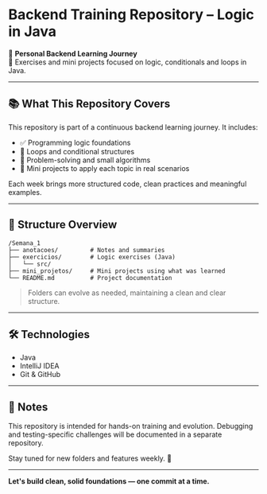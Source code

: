 # Backend Training Repository – Logic in Java

🚀 **Personal Backend Learning Journey**  
📂 Exercises and mini projects focused on logic, conditionals and loops in Java.

---

## 📚 What This Repository Covers

This repository is part of a continuous backend learning journey. It includes:

- ✅ Programming logic foundations
- 🔁 Loops and conditional structures
- 🧠 Problem-solving and small algorithms
- 📁 Mini projects to apply each topic in real scenarios

Each week brings more structured code, clean practices and meaningful examples.

---

## 📁 Structure Overview

```
/Semana_1
├── anotacoes/         # Notes and summaries
├── exercicios/        # Logic exercises (Java)
│   └── src/           
├── mini_projetos/     # Mini projects using what was learned
└── README.md          # Project documentation
```

> Folders can evolve as needed, maintaining a clean and clear structure.

---

## 🛠 Technologies

- Java
- IntelliJ IDEA
- Git & GitHub

---

## 🧠 Notes

This repository is intended for hands-on training and evolution. Debugging and testing-specific challenges will be documented in a separate repository.

Stay tuned for new folders and features weekly. 💪

---

**Let's build clean, solid foundations — one commit at a time.**
